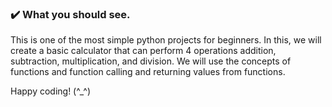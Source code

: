 ### :heavy_check_mark: What you should see.
This is one of the most simple python projects for beginners. In this, we will create a basic calculator that can perform 4 operations addition, subtraction, multiplication, and division. We will use the concepts of functions and function calling and returning values from functions.

Happy coding! (^_^)